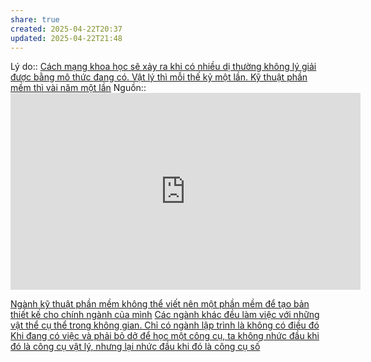 ```yaml
---
share: true
created: 2025-04-22T20:37
updated: 2025-04-22T21:48
---
```

Lý do:: [Cách mạng khoa học sẽ xảy ra khi có nhiều dị thường không lý giải được bằng mô thức đang có. Vật lý thì mỗi thế kỷ một lần. Kỹ thuật phần mềm thì vài năm một lần](./C%C3%A1ch%20m%E1%BA%A1ng%20khoa%20h%E1%BB%8Dc%20s%E1%BA%BD%20x%E1%BA%A3y%20ra%20khi%20c%C3%B3%20nhi%E1%BB%81u%20d%E1%BB%8B%20th%C6%B0%E1%BB%9Dng%20kh%C3%B4ng%20l%C3%BD%20gi%E1%BA%A3i%20%C4%91%C6%B0%E1%BB%A3c%20b%E1%BA%B1ng%20m%C3%B4%20th%E1%BB%A9c%20%C4%91ang%20c%C3%B3.%20V%E1%BA%ADt%20l%C3%BD%20th%C3%AC%20m%E1%BB%97i%20th%E1%BA%BF%20k%E1%BB%B7%20m%E1%BB%99t%20l%E1%BA%A7n.%20K%E1%BB%B9%20thu%E1%BA%ADt%20ph%E1%BA%A7n%20m%E1%BB%81m%20th%C3%AC%20v%C3%A0i%20n%C4%83m%20m%E1%BB%99t%20l%E1%BA%A7n.md)
Nguồn:: <iframe width="560" height="315" src="https://www.youtube.com/embed/watch?v=2Ki12Pi3hnc" title="YouTube video player" frameborder="0" allow="accelerometer; autoplay; clipboard-write; encrypted-media; gyroscope; picture-in-picture; web-share" referrerpolicy="strict-origin-when-cross-origin" allowfullscreen></iframe>

[Ngành kỹ thuật phần mềm không thể viết nên một phần mềm để tạo bản thiết kế cho chính ngành của mình](../Nh%E1%BB%A9c%20%C4%91%E1%BA%A7u/Ng%C3%A0nh%20k%E1%BB%B9%20thu%E1%BA%ADt%20ph%E1%BA%A7n%20m%E1%BB%81m%20kh%C3%B4ng%20th%E1%BB%83%20vi%E1%BA%BFt%20n%C3%AAn%20m%E1%BB%99t%20ph%E1%BA%A7n%20m%E1%BB%81m%20%C4%91%E1%BB%83%20t%E1%BA%A1o%20b%E1%BA%A3n%20thi%E1%BA%BFt%20k%E1%BA%BF%20cho%20ch%C3%ADnh%20ng%C3%A0nh%20c%E1%BB%A7a%20m%C3%ACnh.md)
[Các ngành khác đều làm việc với những vật thể cụ thể trong không gian. Chỉ có ngành lập trình là không có điều đó](../../%E1%BA%A8n%20d%E1%BB%A5%20v%C3%A0%20mental%20model/C%C3%A1c%20ng%C3%A0nh%20kh%C3%A1c%20%C4%91%E1%BB%81u%20l%C3%A0m%20vi%E1%BB%87c%20v%E1%BB%9Bi%20nh%E1%BB%AFng%20v%E1%BA%ADt%20th%E1%BB%83%20c%E1%BB%A5%20th%E1%BB%83%20trong%20kh%C3%B4ng%20gian.%20Ch%E1%BB%89%20c%C3%B3%20ng%C3%A0nh%20l%E1%BA%ADp%20tr%C3%ACnh%20l%C3%A0%20kh%C3%B4ng%20c%C3%B3%20%C4%91i%E1%BB%81u%20%C4%91%C3%B3.md)
[Khi đang có việc và phải bỏ dở để học một công cụ, ta không nhức đầu khi đó là công cụ vật lý, nhưng lại nhức đầu khi đó là công cụ số](../Nh%E1%BB%A9c%20%C4%91%E1%BA%A7u/Khi%20%C4%91ang%20c%C3%B3%20vi%E1%BB%87c%20v%C3%A0%20ph%E1%BA%A3i%20b%E1%BB%8F%20d%E1%BB%9F%20%C4%91%E1%BB%83%20h%E1%BB%8Dc%20m%E1%BB%99t%20c%C3%B4ng%20c%E1%BB%A5,%20ta%20kh%C3%B4ng%20nh%E1%BB%A9c%20%C4%91%E1%BA%A7u%20khi%20%C4%91%C3%B3%20l%C3%A0%20c%C3%B4ng%20c%E1%BB%A5%20v%E1%BA%ADt%20l%C3%BD,%20nh%C6%B0ng%20l%E1%BA%A1i%20nh%E1%BB%A9c%20%C4%91%E1%BA%A7u%20khi%20%C4%91%C3%B3%20l%C3%A0%20c%C3%B4ng%20c%E1%BB%A5%20s%E1%BB%91.md) 

